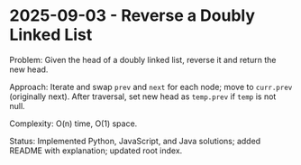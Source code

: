 # 2025-09-03 - Reverse a Doubly Linked List

Problem: Given the head of a doubly linked list, reverse it and return the new head.

Approach: Iterate and swap `prev` and `next` for each node; move to `curr.prev` (originally next). After traversal, set new head as `temp.prev` if `temp` is not null.

Complexity: O(n) time, O(1) space.

Status: Implemented Python, JavaScript, and Java solutions; added README with explanation; updated root index.
